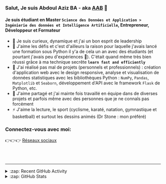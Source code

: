 ### Salut, Je suis Abdoul Aziz BA - aka [AAB](website) 👋

<!-- [![Website](https://img.shields.io/website?label=codeSTACKr.com&style=for-the-badge&url=https%3A%2F%2Fcodestackr.com)](https://codestackr.com)
[![Twitter Follow](https://img.shields.io/twitter/follow/codeSTACKr?color=1DA1F2&logo=twitter&style=for-the-badge)](https://twitter.com/intent/follow?original_referer=https%3A%2F%2Fgithub.com%2FcodeSTACKr&screen_name=codeSTACKr) -->

#### Je suis étudiant en Master `Science des Données et Application > Ingénierie des données et Intelligence Artificielle`, Entrepreneur, Développeur et Formateur


- 🔭 Je suis curieux, dynamique et j'ai un bon esprit de leadership
- 🌱 J'aime les défis et c'est d'ailleurs la raison pour laquelle j'avais lancé une formation sous Python il y'a de cela un an avec des étudiants (et pourtant j'avais peu d'expériences 🤣). C'était quand même très bien réussi grâce à ma technique secrête **`learn fast and efficiently`**
- 🌱 J'ai réalisé pas mal de projets (personnels et professionnels) : création d'application web avec le design responsive, analyse et visualisation de données statistiques avec les bibliothèques Python : `NumPy`, `Pandas`, `Matplotlib` et `Seaborn`, développement d'API avec le framework `Flask` de Python, etc.
- 👯 J'aime partagé et j'ai mainte fois travaillé en équipe dans de diverses projets et parfois même avec des personnes que je ne connaîs pas forcément
- ⚡ J'aime la lecture, le sport (cyclisme, karaté, natation, gymnastique et basketball) et surtout les dessins animés (Dr Stone : mon préféré)


### Connectez-vous avec moi:

👉👉👉 [Réseaux sociaux](http://aab.bio.link)

<br />
<br />

---

<details>
  <summary>:zap: Recent GitHub Activity</summary>
  
<!--START_SECTION:activity-->

<!--END_SECTION:activity-->

</details>

<details>
  <summary>:zap: GitHub Stats</summary>

  

</details>
